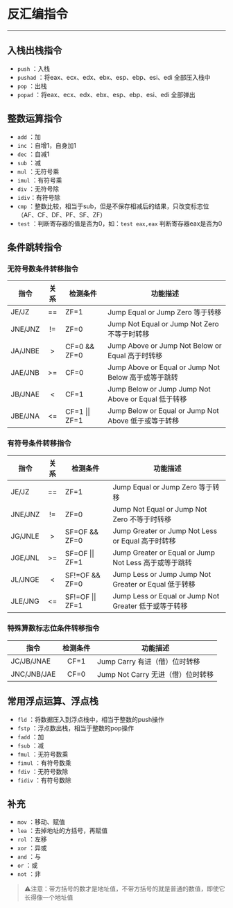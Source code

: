 # 反汇编指令

---

## 入栈出栈指令

- `push` ：入栈
- `pushad` ：将eax、ecx、edx、ebx、esp、ebp、esi、edi 全部压入栈中
- `pop` ：出栈
- `popad` ：将eax、ecx、edx、ebx、esp、ebp、esi、edi 全部弹出

## 整数运算指令

- `add` ：加
- `inc` ：自增1，自身加1
- `dec` ：自减1
- `sub` ：减
- `mul` ：无符号乘
- `imul` ：有符号乘
- `div` ：无符号除
- `idiv`：有符号除
- `cmp` ：整数比较，相当于sub，但是不保存相减后的结果，只改变标志位（AF、CF、DF、PF、SF、ZF）
- `test` ：判断寄存器的值是否为0，如：`test eax,eax` 判断寄存器eax是否为0

## 条件跳转指令

### 无符号数条件转移指令

| 指令    | 关系 | 检测条件       | 功能描述                                             |
| ------- | :----: | -------------- | ---------------------------------------------------- |
| JE/JZ   | ==   | ZF=1           | Jump Equal or Jump Zero 等于转移                     |
| JNE/JNZ | !=   | ZF=0           | Jump Not Equal or Jump Not Zero 不等于时转移         |
| JA/JNBE | >    | CF=0 && ZF=0   | Jump Above or Jump Not Below or Equal 高于时转移     |
| JAE/JNB | >=   | CF=0           | Jump Above or Equal or Jump Not Below 高于或等于跳转 |
| JB/JNAE | <    | CF=1           | Jump Below or Jump Jump Not Above or Equal 低于转移  |
| JBE/JNA | <=   | CF=1 \|\| ZF=1 | Jump Below or Equal or Jump Not Above 低于或等于转移 | 

### 有符号条件转移指令

| 指令    | 关系 | 检测条件         | 功能描述                                             |
| ------- |:----:| ---------------- | ---------------------------------------------------- |
| JE/JZ   |  ==  | ZF=1             | Jump Equal or Jump Zero 等于转移                     |
| JNE/JNZ |  !=  | ZF=0             | Jump Not Equal or Jump Not Zero 不等于时转移         |
| JG/JNLE |  >   | SF=OF && ZF=0     | Jump Greater or Jump Not Less or Equal 高于时转移     |
| JGE/JNL |  >=  | SF=OF \|\| ZF=1  | Jump Greater or Equal or Jump Not Less 高于或等于跳转 |
| JL/JNGE |  <   | SF!=OF && ZF=0   | Jump Less or Jump Jump Not Greater or Equal 低于转移  |
| JLE/JNG |  <=  | SF!=OF \|\| ZF=1 | Jump Less or Equal or Jump Not Greater 低于或等于转移 |

### 特殊算数标志位条件转移指令

| 指令        | 检测条件 | 功能描述                          |
| ----------- | :--------: | --------------------------------- |
| JC/JB/JNAE  | CF=1     | Jump Carry 有进（借）位时转移     |
| JNC/JNB/JAE | CF=0     | Jump Not Carry 无进（借）位时转移 | 

## 常用浮点运算、浮点栈

- `fld` ：将数据压入到浮点栈中，相当于整数的push操作
- `fstp` ：浮点数出栈，相当于整数的pop操作
- `fadd` ：加
- `fsub` ：减
- `fmul` ：无符号数乘
- `fimul` ：有符号数乘
- `fdiv` ：无符号数除
- `fidiv` ：有符号数除

## 补充

- `mov` ：移动、赋值
- `lea` ：去掉地址的方括号，再赋值
- `rol` ：左移
- `xor` ：异或
- `and` ：与
- `or` ：或
- `not` ：非

>⚠️注意：带方括号的数才是地址值，不带方括号的就是普通的数值，即使它长得像一个地址值